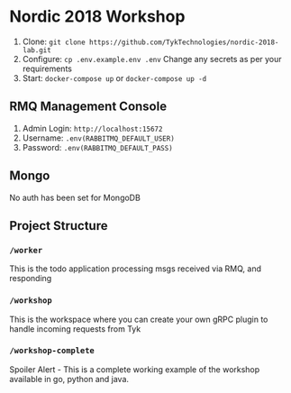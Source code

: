 Nordic 2018 Workshop
====================

1. Clone: `git clone https://github.com/TykTechnologies/nordic-2018-lab.git`
2. Configure: `cp .env.example.env .env` Change any secrets as per your requirements
3. Start: `docker-compose up` or `docker-compose up -d`

RMQ Management Console
----------------------
1. Admin Login: `http://localhost:15672`
2. Username: `.env(RABBITMQ_DEFAULT_USER)`
3. Password: `.env(RABBITMQ_DEFAULT_PASS)`

Mongo
-----
No auth has been set for MongoDB

Project Structure
-----------------

### `/worker`

This is the todo application processing msgs received via RMQ, and responding

### `/workshop`

This is the workspace where you can create your own gRPC plugin to handle incoming requests from Tyk

### `/workshop-complete`

Spoiler Alert - This is a complete working example of the workshop available in go, python and java.
